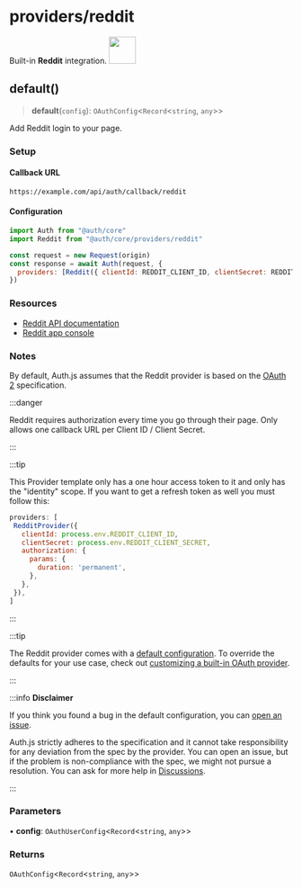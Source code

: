 # providers/reddit

<div style={{backgroundColor: "#000", display: "flex", justifyContent: "space-between", color: "#fff", padding: 16}}>
<span>Built-in <b>Reddit</b> integration.</span>
<a href="https://www.reddit.com/">
  <img style={{display: "block"}} src="https://authjs.dev/img/providers/reddit.svg" height="48" />
</a>
</div>

## default()

> **default**(`config`): `OAuthConfig`\<`Record`\<`string`, `any`\>\>

Add Reddit login to your page.

### Setup

#### Callback URL
```
https://example.com/api/auth/callback/reddit
```

#### Configuration
```js
import Auth from "@auth/core"
import Reddit from "@auth/core/providers/reddit"

const request = new Request(origin)
const response = await Auth(request, {
  providers: [Reddit({ clientId: REDDIT_CLIENT_ID, clientSecret: REDDIT_CLIENT_SECRET })],
})
```

### Resources

- [Reddit API documentation](https://www.reddit.com/dev/api/)
- [Reddit app console](https://www.reddit.com/prefs/apps/ )

### Notes

By default, Auth.js assumes that the Reddit provider is
based on the [OAuth 2](https://www.rfc-editor.org/rfc/rfc6749.html) specification.

:::danger

Reddit requires authorization every time you go through their page.
Only allows one callback URL per Client ID / Client Secret.

:::

:::tip

This Provider template only has a one hour access token to it and only has the "identity" scope. If you want to get a refresh token as well you must follow this:
```js title="pages/api/auth/[...nextauth].js"
providers: [
 RedditProvider({
   clientId: process.env.REDDIT_CLIENT_ID,
   clientSecret: process.env.REDDIT_CLIENT_SECRET,
   authorization: {
     params: {
       duration: 'permanent',
     },
   },
 }),
]
```
:::

:::tip

The Reddit provider comes with a [default configuration](https://github.com/nextauthjs/next-auth/blob/main/packages/core/src/providers/reddit.ts).
To override the defaults for your use case, check out [customizing a built-in OAuth provider](https://authjs.dev/guides/providers/custom-provider#override-default-options).

:::

:::info **Disclaimer**

If you think you found a bug in the default configuration, you can [open an issue](https://authjs.dev/new/provider-issue).

Auth.js strictly adheres to the specification and it cannot take responsibility for any deviation from
the spec by the provider. You can open an issue, but if the problem is non-compliance with the spec,
we might not pursue a resolution. You can ask for more help in [Discussions](https://authjs.dev/new/github-discussions).

:::

### Parameters

• **config**: `OAuthUserConfig`\<`Record`\<`string`, `any`\>\>

### Returns

`OAuthConfig`\<`Record`\<`string`, `any`\>\>
